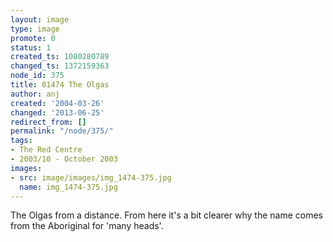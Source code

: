 ```yaml
---
layout: image
type: image
promote: 0
status: 1
created_ts: 1080280789
changed_ts: 1372159363
node_id: 375
title: 01474 The Olgas
author: anj
created: '2004-03-26'
changed: '2013-06-25'
redirect_from: []
permalink: "/node/375/"
tags:
- The Red Centre
- 2003/10 - October 2003
images:
- src: image/images/img_1474-375.jpg
  name: img_1474-375.jpg
---
```

The Olgas from a distance.  From here it's a bit clearer why the name comes from the Aboriginal for 'many heads'.

